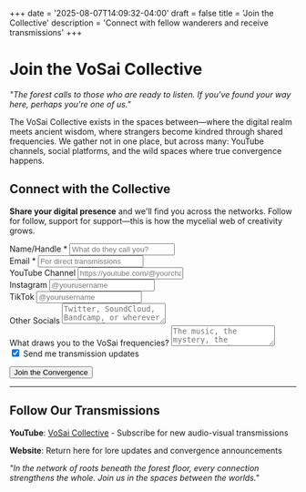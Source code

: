 +++
date = '2025-08-07T14:09:32-04:00'
draft = false
title = 'Join the Collective'
description = 'Connect with fellow wanderers and receive transmissions'
+++

# Join the VoSai Collective

*"The forest calls to those who are ready to listen. If you've found your way here, perhaps you're one of us."*

The VoSai Collective exists in the spaces between—where the digital realm meets ancient wisdom, where strangers become kindred through shared frequencies. We gather not in one place, but across many: YouTube channels, social platforms, and the wild spaces where true convergence happens.

## Connect with the Collective

**Share your digital presence** and we'll find you across the networks. Follow for follow, support for support—this is how the mycelial web of creativity grows.

<div class="join-form">
<form id="join-collective-form" action="https://ryn8n.ssiwebonline.com/webhook/vosai-signup" method="POST">
  
  <div class="form-group">
    <label for="name">Name/Handle *</label>
    <input type="text" id="name" name="name" required placeholder="What do they call you?">
  </div>
  
  <div class="form-group">
    <label for="email">Email *</label>
    <input type="email" id="email" name="email" required placeholder="For direct transmissions">
  </div>
  
  <div class="form-group">
    <label for="youtube">YouTube Channel</label>
    <input type="url" id="youtube" name="youtube" placeholder="https://youtube.com/@yourchannel">
  </div>
  
  <div class="form-group">
    <label for="instagram">Instagram</label>
    <input type="text" id="instagram" name="instagram" placeholder="@yourusername">
  </div>
  
  <div class="form-group">
    <label for="tiktok">TikTok</label>
    <input type="text" id="tiktok" name="tiktok" placeholder="@yourusername">
  </div>
  
  <div class="form-group">
    <label for="other">Other Socials</label>
    <textarea id="other" name="other" placeholder="Twitter, SoundCloud, Bandcamp, or wherever you manifest..."></textarea>
  </div>
  
  <div class="form-group">
    <label for="vibe">What draws you to the VoSai frequencies?</label>
    <textarea id="vibe" name="vibe" placeholder="The music, the mystery, the mushrooms, the metal... tell us what calls to you."></textarea>
  </div>
  
  <div class="form-group">
    <input type="checkbox" id="updates" name="updates" checked>
    <label for="updates">Send me transmission updates</label>
  </div>
  
  <button type="submit">Join the Convergence</button>
</form>
<div id="form-message" style="margin-top: 1em; color: #9acd32;"></div>
</div>


---

## Follow Our Transmissions

**YouTube**: [VoSai Collective](https://www.youtube.com/@VoSaiCollective) - Subscribe for new audio-visual transmissions

**Website**: Return here for lore updates and convergence announcements

*"In the network of roots beneath the forest floor, every connection strengthens the whole. Join us in the spaces between the worlds."*
